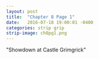 ```yaml
---
layout: post
title:  "Chapter 8 Page 1"
date:   2016-07-18 19:00:01 -0400
categories: strip grip
strip-image: ch8pg1.png
---
```

"Showdown at Castle Grimgrick"
